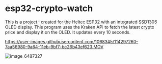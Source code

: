 # esp32-crypto-watch
This is a project I created for the Heltec ESP32 with an integrated SSD1306 OLED display. This program uses the Kraken API to fetch the latest crypto price and display it on the OLED. It updates every 10 seconds.

https://user-images.githubusercontent.com/1068345/114297260-7aa56980-9a64-11eb-9bf7-bc26b43ef623.MOV

![image_6487327](https://user-images.githubusercontent.com/1068345/114297254-74af8880-9a64-11eb-9fa5-9a9f0a164664.JPG)



